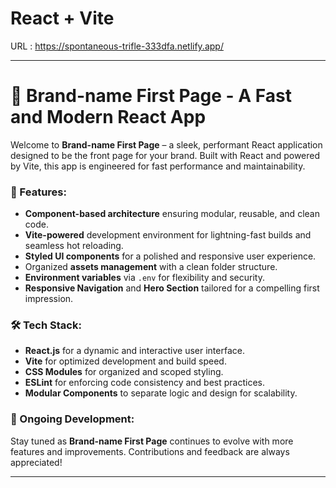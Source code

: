 # React + Vite
URL : https://spontaneous-trifle-333dfa.netlify.app/

---

# 🚀 Brand-name First Page - A Fast and Modern React App

Welcome to **Brand-name First Page** – a sleek, performant React application designed to be the front page for your brand. Built with React and powered by Vite, this app is engineered for fast performance and maintainability.

### 🌟 Features:

- **Component-based architecture** ensuring modular, reusable, and clean code.
- **Vite-powered** development environment for lightning-fast builds and seamless hot reloading.
- **Styled UI components** for a polished and responsive user experience.
- Organized **assets management** with a clean folder structure.
- **Environment variables** via `.env` for flexibility and security.
- **Responsive Navigation** and **Hero Section** tailored for a compelling first impression.

### 🛠️ Tech Stack:
- **React.js** for a dynamic and interactive user interface.
- **Vite** for optimized development and build speed.
- **CSS Modules** for organized and scoped styling.
- **ESLint** for enforcing code consistency and best practices.
- **Modular Components** to separate logic and design for scalability.

### 🚧 Ongoing Development:
Stay tuned as **Brand-name First Page** continues to evolve with more features and improvements. Contributions and feedback are always appreciated!

---
